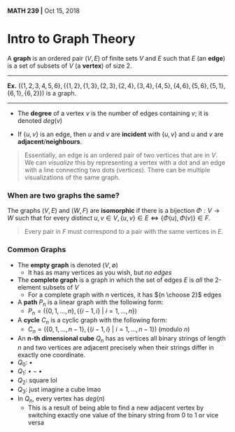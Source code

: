 __MATH 239 |__ Oct 15, 2018

# Intro to Graph Theory

A __graph__ is an ordered pair $(V, E)$ of finite sets $V$ and $E$ such that $E$ (an __edge__) is a set of subsets of $V$ (a __vertex__) of size 2.

------

__Ex.__ $(\{1, 2, 3, 4, 5, 6\}, \{\{1, 2\}, \{1, 3\}, \{2, 3\}, \{2, 4\}, \{3, 4\}, \{4, 5\}, \{4, 6\}, \{5, 6\}, \{5, 1\}, \{6, 1\}, \{6, 2\}\})$ is a graph.

------

- The __degree__ of a vertex $v$ is the number of edges containing $v$; it is denoted $deg(v)$

- If $\{u, v\}$ is an edge, then $u$ and $v$ are __incident__ with $\{u, v\}$ and $u$ and $v$ are __adjacent__/__neighbours__.

> Essentially, an edge is an ordered pair of two vertices that are in $V$. We can _visualize_ this by representing a vertex with a dot and an edge with a line connecting two dots (vertices). There can be multiple visualizations of the same graph.



### When are two graphs the same?

The graphs $(V, E)$ and $(W, F)$ are __isomorphic__ if there is a bijection $\Phi:V \rightarrow W$ such that for every distinct $u ,v \in V, \{u, v\} \in E \Longleftrightarrow \{\Phi (u), \Phi (v)\} \in F$.  

> Every pair in $F$ must correspond to a pair with the same vertices in $E$.



### Common Graphs

- The __empty graph__ is denoted $(V, \emptyset)$
  - It has as many vertices as you wish, but _no edges_
- The __complete graph__ is a graph in which the set of edges $E$ is _all_ the 2-element subsets of $V$
  - For a complete graph with $n$ vertices, it has ${n \choose 2}$ edges
- A __path__ $P_n$ is a linear graph with the following form:
  - $P_n = (\{0, 1, ..., n\}, \{\{i - 1, i\} \ |\ i = 1 , ... , n\})$
- A __cycle__ $C_n$ is a cyclic graph with the following form:
  - $C_n = (\{0, 1, ..., n - 1\}, \{\{i - 1, i\} \ |\ i = 1 , ... , n - 1\})$ (modulo $n$) 
-  An __n-th dimensional cube__ $Q_n$ has as vertices all binary strings of length $n$ and two vertices are adjacent precisely when their strings differ in exactly one coordinate. 
  - $Q_0$:  $\bullet$
  - $Q_1$:  $\bullet -\bullet$
  - $Q_2$:  square lol
  - $Q_3$:  just imagine a cube lmao
  - In $Q_n$, every vertex has $deg(n)$
    - This is a result of being able to find a new adjacent vertex by switching exactly one value of the binary string from $0$ to $1$ or vice versa 

